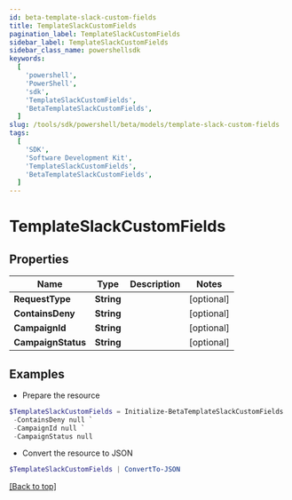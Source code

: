 ```yaml
---
id: beta-template-slack-custom-fields
title: TemplateSlackCustomFields
pagination_label: TemplateSlackCustomFields
sidebar_label: TemplateSlackCustomFields
sidebar_class_name: powershellsdk
keywords:
  [
    'powershell',
    'PowerShell',
    'sdk',
    'TemplateSlackCustomFields',
    'BetaTemplateSlackCustomFields',
  ]
slug: /tools/sdk/powershell/beta/models/template-slack-custom-fields
tags:
  [
    'SDK',
    'Software Development Kit',
    'TemplateSlackCustomFields',
    'BetaTemplateSlackCustomFields',
  ]
---
```


# TemplateSlackCustomFields

## Properties

| Name               | Type       | Description | Notes      |
| ------------------ | ---------- | ----------- | ---------- |
| **RequestType**    | **String** |             | [optional] |
| **ContainsDeny**   | **String** |             | [optional] |
| **CampaignId**     | **String** |             | [optional] |
| **CampaignStatus** | **String** |             | [optional] |

## Examples

- Prepare the resource

```powershell
$TemplateSlackCustomFields = Initialize-BetaTemplateSlackCustomFields  -RequestType null `
 -ContainsDeny null `
 -CampaignId null `
 -CampaignStatus null
```

- Convert the resource to JSON

```powershell
$TemplateSlackCustomFields | ConvertTo-JSON
```

[[Back to top]](#)
